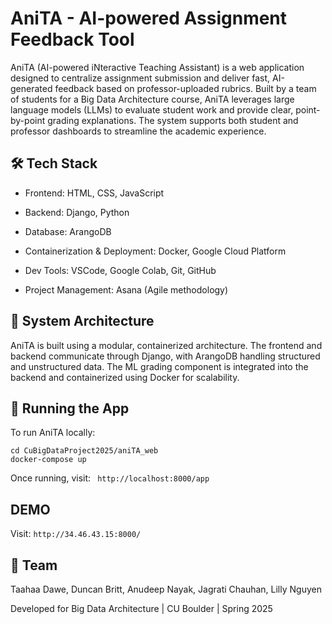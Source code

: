 # AniTA - AI-powered Assignment Feedback Tool
AniTA (AI-powered iNteractive Teaching Assistant) is a web application designed to centralize assignment submission and deliver fast, AI-generated feedback based on professor-uploaded rubrics. Built by a team of students for a Big Data Architecture course, AniTA leverages large language models (LLMs) to evaluate student work and provide clear, point-by-point grading explanations. The system supports both student and professor dashboards to streamline the academic experience.

## 🛠️ Tech Stack
- Frontend: HTML, CSS, JavaScript

- Backend: Django, Python

- Database: ArangoDB

- Containerization & Deployment: Docker, Google Cloud Platform

- Dev Tools: VSCode, Google Colab, Git, GitHub

- Project Management: Asana (Agile methodology)

## 📂 System Architecture
AniTA is built using a modular, containerized architecture. The frontend and backend communicate through Django, with ArangoDB handling structured and unstructured data. The ML grading component is integrated into the backend and containerized using Docker for scalability.


## 🧪 Running the App
To run AniTA locally:
```
cd CuBigDataProject2025/aniTA_web
docker-compose up
```

Once running, visit:
``` http://localhost:8000/app```

## DEMO
Visit: ```http://34.46.43.15:8000/```

## 👥 Team
Taahaa Dawe, Duncan Britt, Anudeep Nayak, Jagrati Chauhan, Lilly Nguyen

Developed for Big Data Architecture | CU Boulder | Spring 2025

